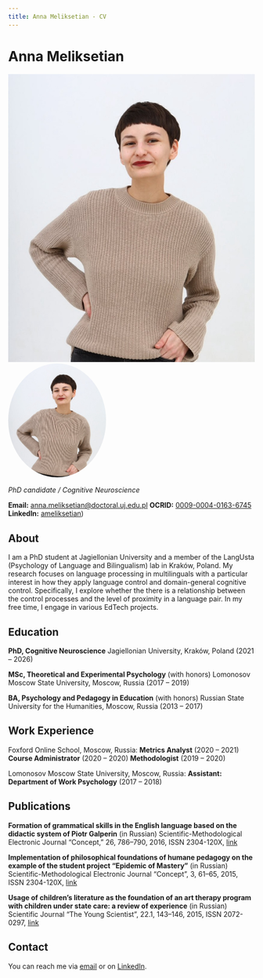 ```yaml
---
title: Anna Meliksetian - CV
---
```

# Anna Meliksetian  

![](assets/photo.jpg)
<img src="assets/photo.jpg" alt="My photo" width="200" style="border-radius: 50%;">

_PhD candidate / Cognitive Neuroscience_  

**Email:** anna.meliksetian@doctoral.uj.edu.pl
**OCRID:** [0009-0004-0163-6745](https://orcid.org/0009-0004-0163-6745)  
**LinkedIn:** [ameliksetian](https://www.linkedin.com/in/ameliksetian/))  

## About  
I am a PhD student at Jagiellonian University and a member of the LangUsta (Psychology of Language and Bilingualism) lab in Kraków, Poland. My research focuses on language processing in multilinguals with a particular interest in how they apply language control and domain-general cognitive control. Specifically, I explore whether the there is a relationship between the control processes and the level of proximity in a language pair. In my free time, I engage in various EdTech projects.  

## Education  
**PhD, Cognitive Neuroscience** 
Jagiellonian University, Kraków, Poland (2021 – 2026)  

**MSc, Theoretical and Experimental Psychology** (with honors) 
Lomonosov Moscow State University, Moscow, Russia (2017 – 2019)

**BA, Psychology and Pedagogy in Education** (with honors) 
Russian State University for the Humanities, Moscow, Russia (2013 – 2017)

## Work Experience 
Foxford Online School, Moscow, Russia:
**Metrics Analyst** (2020 – 2021)  
**Course Administrator** (2020 – 2020)
**Methodologist** (2019 – 2020)

Lomonosov Moscow State University, Moscow, Russia:
**Assistant: Department of Work Psychology** (2017 – 2018)  

## Publications  
**Formation of grammatical skills in the English language based on the didactic system of Piotr Galperin** (in Russian)
Scientific-Methodological Electronic Journal “Concept,” 26, 786–790, 2016, ISSN 2304-120X, [link](https://e-koncept.ru/2016/46958.htm)

**Implementation of philosophical foundations of humane pedagogy on the example of the student project “Epidemic of Mastery”** (in Russian)
Scientific-Methodological Electronic Journal “Concept”, 3, 61–65, 2015, ISSN 2304-120X, [link](https://e-koncept.ru/2015/65263.htm)

**Usage of children’s literature as the foundation of an art therapy program with children under state care: a review of experience** (in Russian)
Scientific Journal “The Young Scientist”, 22.1, 143–146, 2015, ISSN 2072-0297, [link](https://moluch.ru/archive/102/23234/)

## Contact  
You can reach me via [email](anna.meliksetian@doctoral.uj.edu.pl) or on [LinkedIn](https://linkedin.com/in/ameliksetian).  
